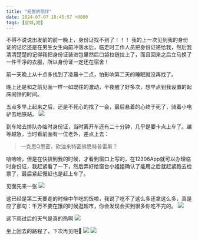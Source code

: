 ```yaml
---
title: "短暂的陪伴"
date: 2024-07-07 18:45:57 +0800
tags: [宣城,她]
---
```


不得不说说出发前的前一晚上，身份证找不到了！！！
我的上一次见到我的身份证的记忆还是在男生女生向前冲落水后，临走时工作人员把身份证递给我，然后我清清楚楚的记得我把身份证装进包里然后口袋拉链拉上了，而且回来之后立马换了一件干净的衣服，所以身份证一定还在宿舍！

前一天晚上从十点多找到了凌晨十二点，怕影响第二天的睡眠就没再找了。

晚上还是和之前见面一样一如既往的激动，半夜醒了好多次，想早点到我设置的起床闹钟的时间。

五点多早上起来之后，还是不死心的找了一会，最后悬着的心终于死了，骑着小电驴去地铁站。
![](https://masterke-picture.oss-cn-hangzhou.aliyuncs.com/2024/07/07/17203490949471.jpg)

到车站去排队办临时身份证，当时离开车还有二十分钟，几乎是要卡点上车了。越等越急，当时看前面有一位老外，差点上去：
> 一克思Q思密，砍油来特密佛思特普雷斯？

哈哈哈，但是在快排到我的时候，才看到窗口上写的，在12306App就可以办理临时身份证，我赶紧看了一下，然后弄好给窗台小姐姐确认了能用之后就赶紧跑去检票了，最后紧赶慢赶也是赶上车了。

见面先来一张
![](https://masterke-picture.oss-cn-hangzhou.aliyuncs.com/2024/07/07/17203490949822.jpg)

这已经是第二天要走的时候中午吃的饭啦，我说了吃不了这么多还拿这么多，真是应了那句：千万不要在饿的时候逛超市，你会发现会买到很多你吃不完的。
![](https://masterke-picture.oss-cn-hangzhou.aliyuncs.com/2024/07/07/17203490950188.jpg)

这下雨过后的天气是真的热啊
![](https://masterke-picture.oss-cn-hangzhou.aliyuncs.com/2024/07/07/17203490950540.jpg)

坐上回去的路程了，下次再见吧👋
![](https://masterke-picture.oss-cn-hangzhou.aliyuncs.com/2024/07/07/17203490950806.jpg)
![](https://masterke-picture.oss-cn-hangzhou.aliyuncs.com/2024/07/07/17203490951103.jpg)